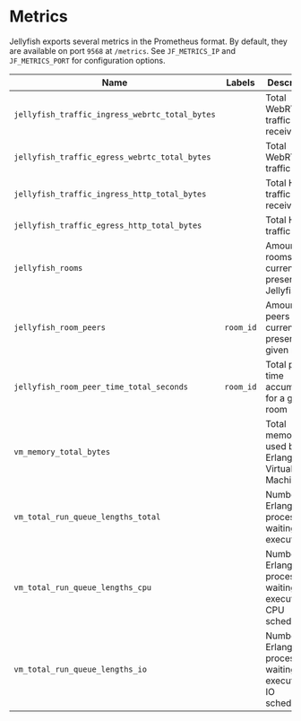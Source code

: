 # Metrics

Jellyfish exports several metrics in the Prometheus format.
By default, they are available on port `9568` at `/metrics`.
See `JF_METRICS_IP` and `JF_METRICS_PORT` for configuration options.

| Name                                           | Labels    | Description                                                         |
| ---------------------------------------------- | --------- | ------------------------------------------------------------------- |
| `jellyfish_traffic_ingress_webrtc_total_bytes` |           | Total WebRTC traffic received                                       |
| `jellyfish_traffic_egress_webrtc_total_bytes`  |           | Total WebRTC traffic sent                                           |
| `jellyfish_traffic_ingress_http_total_bytes`   |           | Total HTTP traffic received                                         |
| `jellyfish_traffic_egress_http_total_bytes`    |           | Total HTTP traffic sent                                             |
| `jellyfish_rooms`                              |           | Amount of rooms currently present in Jellyfish                      |
| `jellyfish_room_peers`                         | `room_id` | Amount of peers currently present in a given room                   |
| `jellyfish_room_peer_time_total_seconds`       | `room_id` | Total peer time accumulated for a given room                        |
| `vm_memory_total_bytes`                        |           | Total memory used by Erlang Virtual Machine                         |
| `vm_total_run_queue_lengths_total`             |           | Number of Erlang processes waiting to be executed                   |
| `vm_total_run_queue_lengths_cpu`               |           | Number of Erlang processes waiting to be executed on CPU schedulers |
| `vm_total_run_queue_lengths_io`                |           | Number of Erlang processes waiting to be executed on IO schedulers  |
